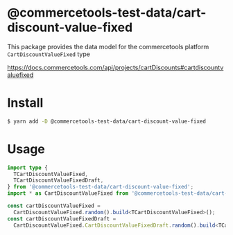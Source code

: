 # @commercetools-test-data/cart-discount-value-fixed

This package provides the data model for the commercetools platform `CartDiscountValueFixed` type

https://docs.commercetools.com/api/projects/cartDiscounts#cartdiscountvaluefixed

# Install

```bash
$ yarn add -D @commercetools-test-data/cart-discount-value-fixed
```

# Usage

```ts
import type {
  TCartDiscountValueFixed,
  TCartDiscountValueFixedDraft,
} from '@commercetools-test-data/cart-discount-value-fixed';
import * as CartDiscountValueFixed from '@commercetools-test-data/cart-discount-value-fixed';

const cartDiscountValueFixed =
  CartDiscountValueFixed.random().build<TCartDiscountValueFixed>();
const cartDiscountValueFixedDraft =
  CartDiscountValueFixed.CartDiscountValueFixedDraft.random().build<TCartDiscountValueFixedDraft>();
```
